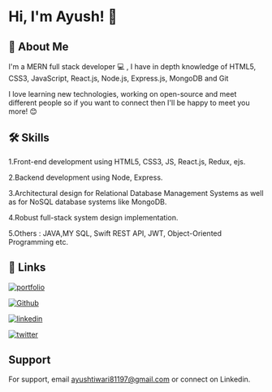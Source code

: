 
# Hi, I'm Ayush! 👋


## 🚀 About Me
I'm a MERN full stack developer 💻 , I have in depth knowledge of HTML5, CSS3, JavaScript, React.js, Node.js, Express.js, MongoDB and Git

I love learning new technologies, working on open-source and meet different people so if you want to connect then I'll be happy to meet you more! 😊


## 🛠 Skills
1.Front-end development using HTML5, CSS3, JS, React.js, Redux, ejs.

2.Backend development using Node, Express.

3.Architectural design for Relational Database Management Systems as well as for NoSQL database systems like MongoDB.

4.Robust full-stack system design implementation.

5.Others : JAVA,MY SQL, Swift REST API, JWT, Object-Oriented Programming etc.


## 🔗 Links
[![portfolio](https://img.shields.io/badge/my_portfolio-000?style=for-the-badge&logo=ko-fi&logoColor=white)](https://iamayushtiwari.github.io/home/)

[![Github](https://img.shields.io/badge/github-000?style=for-the-badge&logo=github&logoColor=white)](https://github.com/iamayushtiwari)

[![linkedin](https://img.shields.io/badge/linkedin-0A66C2?style=for-the-badge&logo=linkedin&logoColor=white)](https://www.linkedin.com/in/iamayushtiwari/)

[![twitter](https://img.shields.io/badge/Leetcode-FFA500?style=for-the-badge&logo=leetcode&logoColor=black)](https://leetcode.com/iamayushtiwari/)


## Support

For support, email ayushtiwari81197@gmail.com or connect on Linkedin.

